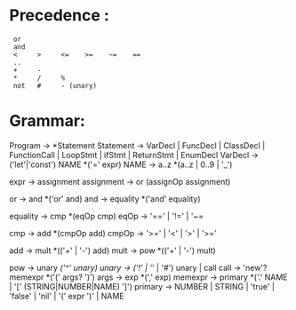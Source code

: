 # Precedence :

     or
     and
     <     >     <=    >=    ~=    ==
     ..
     +     -
     *     /     %
     not   #     - (unary)


# Grammar:

Program -> *Statement
Statement -> VarDecl | FuncDecl | ClassDecl | FunctionCall | LoopStmt | ifStmt | ReturnStmt | EnumDecl
VarDecl -> ('let'|'const') NAME *('=' expr)
NAME -> a..z *(a..z | 0..9 | '_')

expr -> assignment
assignment ->  or (assignOp assignment)

or -> and *('or' and)
and -> equality *('and' equality)

equality -> cmp *(eqOp cmp)
eqOp -> '==' | '!=' | '~=

cmp -> add *(cmpOp add)
cmpOp -> '>=' | '<' | '>' | '>='

add -> mult *(('+' | '-') add) 
mult -> pow *(('+' | '-') mult)

pow -> unary *('^' unary)
unary -> ('!' | '*' | '#') unary | call
call ->  'new'? memexpr *('(' args? ')')
args -> exp *(',' exp)
memexpr -> primary *('.' NAME | '[' (STRING|NUMBER|NAME) ']')
primary -> NUMBER | STRING | 'true' | 'false' | 'nil' | '(' expr ')' | NAME
